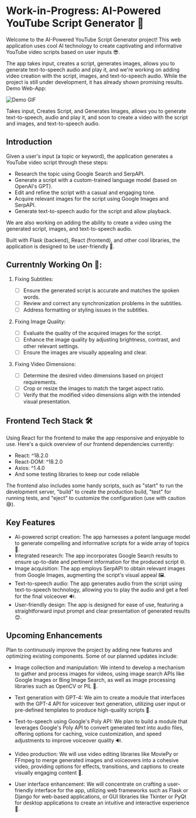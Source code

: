 # Work-in-Progress: AI-Powered YouTube Script Generator 🚧

Welcome to the AI-Powered YouTube Script Generator project! This web application uses cool AI technology to create captivating and informative YouTube video scripts based on user inputs 😎.

The app takes input, creates a script, generates images, allows you to generate text-to-speech audio and play it, and we're working on adding video creation with the script, images, and text-to-speech audio. While the project is still under development, it has already shown promising results.
Demo Web-App:

![Demo GIF](https://media2.giphy.com/media/v1.Y2lkPTc5MGI3NjExN2I5NmI5NzJiZjFhOTk0ZjY4ZTk1ZWYzOTMwODU3OTcwMzVlZGE3MiZlcD12MV9pbnRlcm5hbF9naWZzX2dpZklkJmN0PWc/0bNcv5pk6GRqc9zXUT/giphy.gif)

Takes input, Creates Script, and Generates Images, allows you to generate text-to-speech, audio and play it, and soon to create a video with the script and images, and text-to-speech audio.

## Introduction

Given a user's input (a topic or keyword), the application generates a YouTube video script through these steps:

- Research the topic using Google Search and SerpAPI.
- Generate a script with a custom-trained language model (based on OpenAI's GPT).
- Edit and refine the script with a casual and engaging tone.
- Acquire relevant images for the script using Google Images and SerpAPI.
- Generate text-to-speech audio for the script and allow playback.

We are also working on adding the ability to create a video using the generated script, images, and text-to-speech audio.

Built with Flask (backend), React (frontend), and other cool libraries, the application is designed to be user-friendly 🎉.

## Currentnly Working On 🚨:

1. Fixing Subtitles:

   - [ ] Ensure the generated script is accurate and matches the spoken words.
   - [ ] Review and correct any synchronization problems in the subtitles.
   - [ ] Address formatting or styling issues in the subtitles.

2. Fixing Image Quality:

   - [ ] Evaluate the quality of the acquired images for the script.
   - [ ] Enhance the image quality by adjusting brightness, contrast, and other relevant settings.
   - [ ] Ensure the images are visually appealing and clear.

3. Fixing Video Dimensions:
   - [ ] Determine the desired video dimensions based on project requirements.
   - [ ] Crop or resize the images to match the target aspect ratio.
   - [ ] Verify that the modified video dimensions align with the intended visual presentation.

## Frontend Tech Stack 🛠

Using React for the frontend to make the app responsive and enjoyable to use. Here's a quick overview of our frontend dependencies currently:

- React: ^18.2.0
- React-DOM: ^18.2.0
- Axios: ^1.4.0
- And some testing libraries to keep our code reliable

The frontend also includes some handy scripts, such as "start" to run the development server, "build" to create the production build, "test" for running tests, and "eject" to customize the configuration (use with caution 😅).

## Key Features

- AI-powered script creation: The app harnesses a potent language model to generate compelling and informative scripts for a wide array of topics 🧠.
- Integrated research: The app incorporates Google Search results to ensure up-to-date and pertinent information for the produced script 🌐.
- Image acquisition: The app employs SerpAPI to obtain relevant images from Google Images, augmenting the script's visual appeal 🖼.
- Text-to-speech audio: The app generates audio from the script using text-to-speech technology, allowing you to play the audio and get a feel for the final voiceover 🔊.
- User-friendly design: The app is designed for ease of use, featuring a straightforward input prompt and clear presentation of generated results 😊.

## Upcoming Enhancements

Plan to continuously improve the project by adding new features and optimizing existing components. Some of our planned updates include:

- Image collection and manipulation: We intend to develop a mechanism to gather and process images for videos, using image search APIs like Google Images or Bing Image Search, as well as image processing libraries such as OpenCV or PIL 📸.

- Text generation with GPT-4: We aim to create a module that interfaces with the GPT-4 API for voiceover text generation, utilizing user input or pre-defined templates to produce high-quality scripts 📝.

- Text-to-speech using Google's Poly API: We plan to build a module that leverages Google's Poly API to convert generated text into audio files, offering options for caching, voice customization, and speed adjustments to improve voiceover quality 🔊.

- Video production: We will use video editing libraries like MoviePy or FFmpeg to merge generated images and voiceovers into a cohesive video, providing options for effects, transitions, and captions to create visually engaging content 🎥.

- User interface enhancement: We will concentrate on crafting a user-friendly interface for the app, utilizing web frameworks such as Flask or Django for web-based applications, or GUI libraries like Tkinter or PyQt for desktop applications to create an intuitive and interactive experience 🌟.
